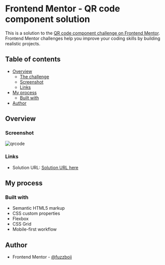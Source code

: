 # Frontend Mentor - QR code component solution

This is a solution to the [QR code component challenge on Frontend Mentor](https://www.frontendmentor.io/challenges/qr-code-component-iux_sIO_H). Frontend Mentor challenges help you improve your coding skills by building realistic projects. 

## Table of contents

- [Overview](#overview)
  - [The challenge](#the-challenge)
  - [Screenshot](#screenshot)
  - [Links](#links)
- [My process](#my-process)
  - [Built with](#built-with)
- [Author](#author)

## Overview

### Screenshot

![qrcode](https://github.com/aronsn/qr-code-component/assets/54532695/61ee871d-7c64-4628-810e-9b0e602c6eac)


### Links

- Solution URL: [Solution URL here](https://aronsn.github.io/qr-code-component/)

## My process

### Built with

- Semantic HTML5 markup
- CSS custom properties
- Flexbox
- CSS Grid
- Mobile-first workflow

## Author

- Frontend Mentor - [@fuzzboii](https://www.frontendmentor.io/profile/fuzzboii)
